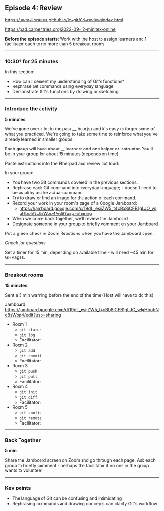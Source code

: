 ## Episode 4: Review

https://uwm-libraries.github.io/lc-git/04-review/index.html

https://pad.carpentries.org/2022-09-12-minitex-online

**Before the episode starts**:
Work with the host to assign learners and 1 facilitator each to no more than 5 breakout rooms

***************************************
### 10:30? for 25 minutes

In this section:
- How can I cement my understanding of Git's functions?
- Rephrase Git commands using everyday language
- Demonstrate Git's functions by drawing or sketching

***************************************
### Introduce the activity

**5 minutes**

We've gone over a lot in the past __ hour(s) and it's easy to forget some of what you practiced. 
We're going to take some time to reinforce what you've already learned in smaller groups.

Each group will have about __ learners and one helper or instructor. You'll be in your group for about *15* minutes (depends on time)

Paste instructions into the Etherpad and review out loud:

In your group:
- You have two Git commands covered in the previous sections.
- Rephrase each Git command into everyday language; it doesn't need to be as pithy as the actual command.
- Try to draw or find an image for the action of each command.
- Record your work in your room's page of a Google Jamboard: 
  - https://jamboard.google.com/d/19dL_esijZW5_t4cBb8iCFB1gLJO_wIgHbohNc8sWop4/edit?usp=sharing
- When we come back together, we'll review the Jamboard
- Designate someone in your group to briefly comment on your Jamboard

Put a green check in Zoom Reactions when you have the Jamboard open.

*Check for questions*

Set a timer for 15 min, depending on available time - will need ~45 min for GHPages.

***************************************
### Breakout rooms

**15 minutes**

Sent a 5 min warning before the end of the time (Host will have to do this)

Jamboard: https://jamboard.google.com/d/19dL_esijZW5_t4cBb8iCFB1gLJO_wIgHbohNc8sWop4/edit?usp=sharing

- Room 1
  - `git status`
  - `git log`
  - Facilitator: 
- Room 2
  - `git add`
  - `git commit`
  - Facilitator: 
- Room 3
  - `git push`
  - `git pull`
  - Facilitator: 
- Room 4
  - `git init`
  - `git diff`
  - Facilitator: 
- Room 5
  - `git config`
  - `git remote`
  - Facilitator: 

***************************************
### Back Together

**5 min**

Share the Jamboard screen on Zoom and go through each page.
Ask each group to briefly comment - perhaps the facilitator if no one in the group wants to volunteer

***************************************
### Key points

- The language of Git can be confusing and intimidating
- Rephrasing commands and drawing concepts can clarify Git's workflow

